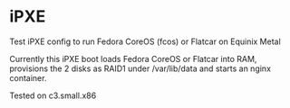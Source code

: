 # iPXE

Test iPXE config to run Fedora CoreOS (fcos) or Flatcar on Equinix Metal

Currently this iPXE boot loads Fedora CoreOS or Flatcar into RAM, provisions the 2 disks as RAID1 under /var/lib/data and starts an nginx container.

Tested on c3.small.x86

